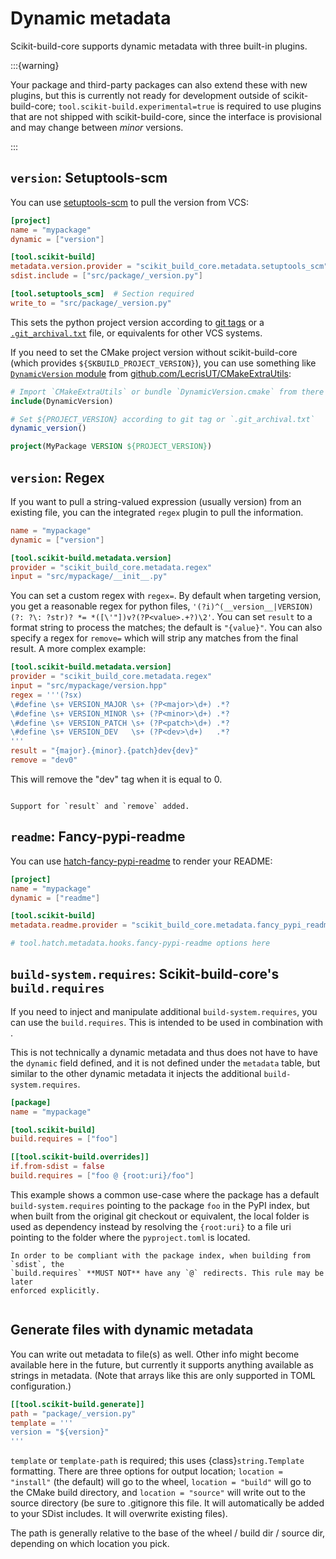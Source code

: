 # Dynamic metadata

Scikit-build-core supports dynamic metadata with three built-in plugins.

:::{warning}

Your package and third-party packages can also extend these with new plugins,
but this is currently not ready for development outside of scikit-build-core;
`tool.scikit-build.experimental=true` is required to use plugins that are not
shipped with scikit-build-core, since the interface is provisional and may
change between _minor_ versions.

:::

## `version`: Setuptools-scm

You can use [setuptools-scm](https://github.com/pypa/setuptools-scm) to pull the
version from VCS:

```toml
[project]
name = "mypackage"
dynamic = ["version"]

[tool.scikit-build]
metadata.version.provider = "scikit_build_core.metadata.setuptools_scm"
sdist.include = ["src/package/_version.py"]

[tool.setuptools_scm]  # Section required
write_to = "src/package/_version.py"
```

This sets the python project version according to
[git tags](https://github.com/pypa/setuptools-scm/blob/fb261332d9b46aa5a258042d85baa5aa7b9f4fa2/README.rst#default-versioning-scheme)
or a
[`.git_archival.txt`](https://github.com/pypa/setuptools-scm/blob/fb261332d9b46aa5a258042d85baa5aa7b9f4fa2/README.rst#git-archives)
file, or equivalents for other VCS systems.

If you need to set the CMake project version without scikit-build-core (which
provides `${SKBUILD_PROJECT_VERSION}`), you can use something like
[`DynamicVersion` module](https://github.com/LecrisUT/CMakeExtraUtils/blob/180604da50a3c3588f9d04e4ebc6abb4e5a0d234/cmake/DynamicVersion.md)
from
[github.com/LecrisUT/CMakeExtraUtils](https://github.com/LecrisUT/CMakeExtraUtils):

```cmake
# Import `CMakeExtraUtils` or bundle `DynamicVersion.cmake` from there
include(DynamicVersion)

# Set ${PROJECT_VERSION} according to git tag or `.git_archival.txt`
dynamic_version()

project(MyPackage VERSION ${PROJECT_VERSION})
```

## `version`: Regex

If you want to pull a string-valued expression (usually version) from an
existing file, you can the integrated `regex` plugin to pull the information.

```toml
name = "mypackage"
dynamic = ["version"]

[tool.scikit-build.metadata.version]
provider = "scikit_build_core.metadata.regex"
input = "src/mypackage/__init__.py"
```

You can set a custom regex with `regex=`. By default when targeting version, you
get a reasonable regex for python files,
`'(?i)^(__version__|VERSION)(?: ?\: ?str)? *= *([\'"])v?(?P<value>.+?)\2'`. You
can set `result` to a format string to process the matches; the default is
`"{value}"`. You can also specify a regex for `remove=` which will strip any
matches from the final result. A more complex example:

```toml
[tool.scikit-build.metadata.version]
provider = "scikit_build_core.metadata.regex"
input = "src/mypackage/version.hpp"
regex = '''(?sx)
\#define \s+ VERSION_MAJOR \s+ (?P<major>\d+) .*?
\#define \s+ VERSION_MINOR \s+ (?P<minor>\d+) .*?
\#define \s+ VERSION_PATCH \s+ (?P<patch>\d+) .*?
\#define \s+ VERSION_DEV   \s+ (?P<dev>\d+)   .*?
'''
result = "{major}.{minor}.{patch}dev{dev}"
remove = "dev0"
```

This will remove the "dev" tag when it is equal to 0.

```{versionchanged} 0.10

Support for `result` and `remove` added.

```

## `readme`: Fancy-pypi-readme

You can use
[hatch-fancy-pypi-readme](https://github.com/hynek/hatch-fancy-pypi-readme) to
render your README:

```toml
[project]
name = "mypackage"
dynamic = ["readme"]

[tool.scikit-build]
metadata.readme.provider = "scikit_build_core.metadata.fancy_pypi_readme"

# tool.hatch.metadata.hooks.fancy-pypi-readme options here
```

## `build-system.requires`: Scikit-build-core's `build.requires`

If you need to inject and manipulate additional `build-system.requires`, you can
use the `build.requires`. This is intended to be used in combination with
[](./overrides.md).

This is not technically a dynamic metadata and thus does not have to have the
`dynamic` field defined, and it is not defined under the `metadata` table, but
similar to the other dynamic metadata it injects the additional
`build-system.requires`.

```toml
[package]
name = "mypackage"

[tool.scikit-build]
build.requires = ["foo"]

[[tool.scikit-build.overrides]]
if.from-sdist = false
build.requires = ["foo @ {root:uri}/foo"]
```

This example shows a common use-case where the package has a default
`build-system.requires` pointing to the package `foo` in the PyPI index, but
when built from the original git checkout or equivalent, the local folder is
used as dependency instead by resolving the `{root:uri}` to a file uri pointing
to the folder where the `pyproject.toml` is located.

```{note}
In order to be compliant with the package index, when building from `sdist`, the
`build.requires` **MUST NOT** have any `@` redirects. This rule may be later
enforced explicitly.
```

```{versionadded} 0.11

```

## Generate files with dynamic metadata

You can write out metadata to file(s) as well. Other info might become available
here in the future, but currently it supports anything available as strings in
metadata. (Note that arrays like this are only supported in TOML configuration.)

```toml
[[tool.scikit-build.generate]]
path = "package/_version.py"
template = '''
version = "${version}"
'''
```

`template` or `template-path` is required; this uses {class}`string.Template`
formatting. There are three options for output location; `location = "install"`
(the default) will go to the wheel, `location = "build"` will go to the CMake
build directory, and `location = "source"` will write out to the source
directory (be sure to .gitignore this file. It will automatically be added to
your SDist includes. It will overwrite existing files).

The path is generally relative to the base of the wheel / build dir / source
dir, depending on which location you pick.
